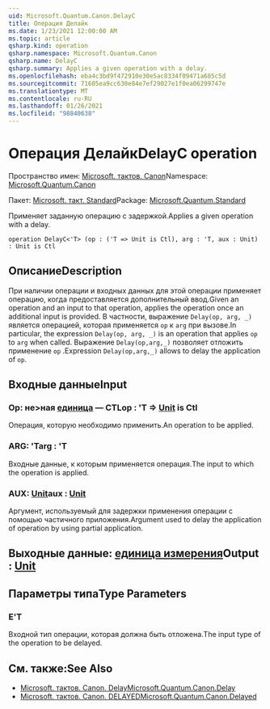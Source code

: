 ```yaml
---
uid: Microsoft.Quantum.Canon.DelayC
title: Операция Делайк
ms.date: 1/23/2021 12:00:00 AM
ms.topic: article
qsharp.kind: operation
qsharp.namespace: Microsoft.Quantum.Canon
qsharp.name: DelayC
qsharp.summary: Applies a given operation with a delay.
ms.openlocfilehash: eba4c3bd9f472910e30e5ac8334f09471a685c5d
ms.sourcegitcommit: 71605ea9cc630e84e7ef29027e1f0ea06299747e
ms.translationtype: MT
ms.contentlocale: ru-RU
ms.lasthandoff: 01/26/2021
ms.locfileid: "98840638"
---
```

# <a name="delayc-operation"></a><span data-ttu-id="02e43-102">Операция Делайк</span><span class="sxs-lookup"><span data-stu-id="02e43-102">DelayC operation</span></span>

<span data-ttu-id="02e43-103">Пространство имен: [Microsoft. тактов. Canon](xref:Microsoft.Quantum.Canon)</span><span class="sxs-lookup"><span data-stu-id="02e43-103">Namespace: [Microsoft.Quantum.Canon](xref:Microsoft.Quantum.Canon)</span></span>

<span data-ttu-id="02e43-104">Пакет: [Microsoft. такт. Standard](https://nuget.org/packages/Microsoft.Quantum.Standard)</span><span class="sxs-lookup"><span data-stu-id="02e43-104">Package: [Microsoft.Quantum.Standard](https://nuget.org/packages/Microsoft.Quantum.Standard)</span></span>


<span data-ttu-id="02e43-105">Применяет заданную операцию с задержкой.</span><span class="sxs-lookup"><span data-stu-id="02e43-105">Applies a given operation with a delay.</span></span>

```qsharp
operation DelayC<'T> (op : ('T => Unit is Ctl), arg : 'T, aux : Unit) : Unit is Ctl
```


## <a name="description"></a><span data-ttu-id="02e43-106">Описание</span><span class="sxs-lookup"><span data-stu-id="02e43-106">Description</span></span>

<span data-ttu-id="02e43-107">При наличии операции и входных данных для этой операции применяет операцию, когда предоставляется дополнительный ввод.</span><span class="sxs-lookup"><span data-stu-id="02e43-107">Given an operation and an input to that operation, applies the operation once an additional input is provided.</span></span>
<span data-ttu-id="02e43-108">В частности, выражение `Delay(op, arg, _)` является операцией, которая применяется `op` к `arg` при вызове.</span><span class="sxs-lookup"><span data-stu-id="02e43-108">In particular, the expression `Delay(op, arg, _)` is an operation that applies `op` to `arg` when called.</span></span>
<span data-ttu-id="02e43-109">Выражение `Delay(op,arg,_)` позволяет отложить применение `op` .</span><span class="sxs-lookup"><span data-stu-id="02e43-109">Expression `Delay(op,arg,_)` allows to delay the application of `op`.</span></span>

## <a name="input"></a><span data-ttu-id="02e43-110">Входные данные</span><span class="sxs-lookup"><span data-stu-id="02e43-110">Input</span></span>

### <a name="op--t--unit--is-ctl"></a><span data-ttu-id="02e43-111">Op: не>ная [единица](xref:microsoft.quantum.lang-ref.unit)  — CTL</span><span class="sxs-lookup"><span data-stu-id="02e43-111">op : 'T => [Unit](xref:microsoft.quantum.lang-ref.unit)  is Ctl</span></span>

<span data-ttu-id="02e43-112">Операция, которую необходимо применить.</span><span class="sxs-lookup"><span data-stu-id="02e43-112">An operation to be applied.</span></span>


### <a name="arg--t"></a><span data-ttu-id="02e43-113">ARG: 'T</span><span class="sxs-lookup"><span data-stu-id="02e43-113">arg : 'T</span></span>

<span data-ttu-id="02e43-114">Входные данные, к которым применяется операция.</span><span class="sxs-lookup"><span data-stu-id="02e43-114">The input to which the operation is applied.</span></span>


### <a name="aux--unit"></a><span data-ttu-id="02e43-115">AUX: [Unit](xref:microsoft.quantum.lang-ref.unit)</span><span class="sxs-lookup"><span data-stu-id="02e43-115">aux : [Unit](xref:microsoft.quantum.lang-ref.unit)</span></span>

<span data-ttu-id="02e43-116">Аргумент, используемый для задержки применения операции с помощью частичного приложения.</span><span class="sxs-lookup"><span data-stu-id="02e43-116">Argument used to delay the application of operation by using partial application.</span></span>



## <a name="output--unit"></a><span data-ttu-id="02e43-117">Выходные данные: [единица измерения](xref:microsoft.quantum.lang-ref.unit)</span><span class="sxs-lookup"><span data-stu-id="02e43-117">Output : [Unit](xref:microsoft.quantum.lang-ref.unit)</span></span>



## <a name="type-parameters"></a><span data-ttu-id="02e43-118">Параметры типа</span><span class="sxs-lookup"><span data-stu-id="02e43-118">Type Parameters</span></span>

### <a name="t"></a><span data-ttu-id="02e43-119">Е</span><span class="sxs-lookup"><span data-stu-id="02e43-119">'T</span></span>

<span data-ttu-id="02e43-120">Входной тип операции, которая должна быть отложена.</span><span class="sxs-lookup"><span data-stu-id="02e43-120">The input type of the operation to be delayed.</span></span>

## <a name="see-also"></a><span data-ttu-id="02e43-121">См. также:</span><span class="sxs-lookup"><span data-stu-id="02e43-121">See Also</span></span>

- [<span data-ttu-id="02e43-122">Microsoft. тактов. Canon. Delay</span><span class="sxs-lookup"><span data-stu-id="02e43-122">Microsoft.Quantum.Canon.Delay</span></span>](xref:Microsoft.Quantum.Canon.Delay)
- [<span data-ttu-id="02e43-123">Microsoft. тактов. Canon. DELAYED</span><span class="sxs-lookup"><span data-stu-id="02e43-123">Microsoft.Quantum.Canon.Delayed</span></span>](xref:Microsoft.Quantum.Canon.Delayed)